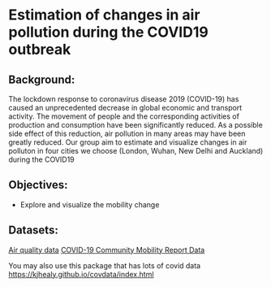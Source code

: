 # Estimation of changes in air pollution during the COVID19 outbreak
## Background:
The lockdown response to coronavirus disease 2019 (COVID-19) has caused an unprecedented decrease in global economic and transport activity. The movement of people and the corresponding activities of production and consumption have been significantly reduced. As a possible side effect of this reduction, air pollution in many areas may have been greatly reduced. 
Our group aim to estimate and visualize changes in air polluton in four cities we choose (London, Wuhan, New Delhi and Auckland) during the COVID19
## Objectives:
* Explore and visualize the mobility change

## Datasets:
[Air quality data](https://openaq.org/#/locations?_k=ggbbh8)
[COVID-19 Community Mobility Report Data](https://www.google.com/covid19/mobility/)

You may also use this package that has lots of covid data https://kjhealy.github.io/covdata/index.html 
